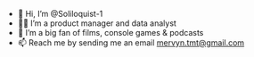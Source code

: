 - 👋 Hi, I’m @Soliloquist-1
- 👩‍💻 I’m a product manager and data analyst
- 👀 I’m a big fan of films, console games & podcasts
- 📫 Reach me by sending me an email mervyn.tmt@gmail.com

<!---
Soliloquist-1/Soliloquist-1 is a ✨ special ✨ repository because its `README.md` (this file) appears on your GitHub profile.
You can click the Preview link to take a look at your changes.
--->
